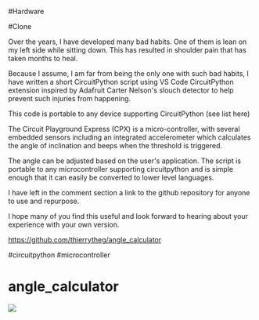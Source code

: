 #Hardware

#Clone

Over the years, I have developed many bad habits. One of them is lean on my left side while sitting down. This has resulted in shoulder pain that has taken months to heal. 

Because I assume, I am far from being the only one with such bad habits, I have written a short CircuitPython script using VS Code CircuitPython extension inspired by Adafruit Carter Nelson's slouch detector to help prevent such injuries from happening.

This code is portable to any device supporting CircuitPython (see list here)

The Circuit Playground Express (CPX) is a micro-controller, with several embedded sensors including an integrated accelerometer which calculates the angle of inclination and beeps when the threshold is triggered. 

The angle can be adjusted based on the user's application. The script is portable to any microcontroller supporting circuitpython and is simple enough that it can easily be converted to lower level languages.

I have left in the comment section a link to the github repository for anyone to use and repurpose.

I hope many of you find this useful and look forward to hearing about your experience with your own version.

https://github.com/thierrytheg/angle_calculator

#circuitpython #microcontroller


# angle_calculator
![](images/Picture1.jpg)






